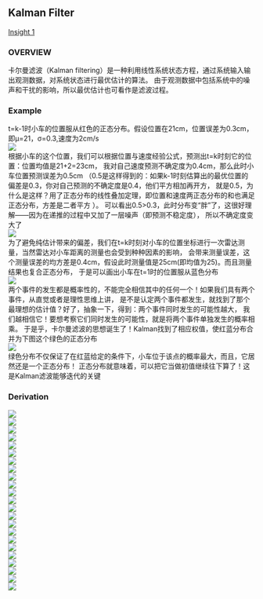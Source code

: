## Kalman Filter
[Insight 1](http://www.bzarg.com/p/how-a-kalman-filter-works-in-pictures/)  
### OVERVIEW  
卡尔曼滤波（Kalman filtering）是一种利用线性系统状态方程，通过系统输入输出观测数据，对系统状态进行最优估计的算法。
由于观测数据中包括系统中的噪声和干扰的影响，所以最优估计也可看作是滤波过程。  
### Example
t=k-1时小车的位置服从红色的正态分布。假设位置在21cm，位置误差为0.3cm，即μ=21，σ=0.3,速度为2cm/s  
![](src/Oth_0.png)  
根据小车的这个位置，我们可以根据位置与速度经验公式，预测出t=k时刻它的位置：位置均值是21+2=23cm，
我对自己速度预测不确定度为0.4cm，那么此时小车位置预测误差为0.5cm
（0.5是这样得到的：如果k-1时刻估算出的最优位置的偏差是0.3，你对自己预测的不确定度是0.4，他们平方相加再开方，
就是0.5，为什么是这样？用了正态分布的线性叠加定理，即位置和速度两正态分布的和也满足正态分布，方差是二者平方 ）。
可以看出0.5>0.3，此时分布变“胖”了，这很好理解——因为在递推的过程中又加了一层噪声（即预测不稳定度），
所以不确定度变大了  
![](src/Oth_1.png)  
为了避免纯估计带来的偏差，我们在t=k时刻对小车的位置坐标进行一次雷达测量，当然雷达对小车距离的测量也会受到种种因素的影响，
会带来测量误差，这个测量误差的均方差是0.4cm，假设此时测量值是25cm(即均值为25)。而且测量结果也复合正态分布，
于是可以画出小车在t=1时的位置服从蓝色分布  
![](src/Oth_2.png)  
两个事件的发生都是概率性的，不能完全相信其中的任何一个！如果我们具有两个事件，从直觉或者是理性思维上讲，
是不是认定两个事件都发生，就找到了那个最理想的估计值？好了，抽象一下，得到：两个事件同时发生的可能性越大，
我们越相信它！要想考察它们同时发生的可能性，就是将两个事件单独发生的概率相乘。
于是乎，卡尔曼滤波的思想诞生了！Kalman找到了相应权值，使红蓝分布合并为下图这个绿色的正态分布  
![](src/Oth_3.png)  
绿色分布不仅保证了在红蓝给定的条件下，小车位于该点的概率最大，而且，它居然还是一个正态分布！
正态分布就意味着，可以把它当做初值继续往下算了！这是Kalman滤波能够迭代的关键  
### Derivation
![](src/Oth_4.png)  
![](src/Oth_5.png)  
![](src/Oth_6.png)  
![](src/Oth_7.png)  
![](src/Oth_8.png)  
![](src/Oth_9.png)  
![](src/Oth_10.png)  
![](src/Oth_12.png)  
![](src/Oth_13.png)  
![](src/Oth_14.png)  
![](src/Oth_15.png)  
![](src/Oth_16.png)  
![](src/Oth_17.png)  
![](src/Oth_18.png)  
![](src/Oth_19.png)  
![](src/Oth_20.png)  
![](src/Oth_21.png)  
![](src/Oth_22.png)  
![](src/Oth_23.png)  
![](src/Oth_24.png)  
![](src/Oth_25.png)  
![](src/Oth_26.png)  
![](src/Oth_27.png)  
